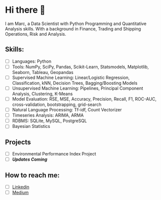 # Hi there 👋

I am Marc, a Data Scientist with Python Programming and Quantitative Analysis skills. With a background in Finance, Trading and Shipping Operations, Risk and Analysis.

## Skills:
- [ ] Languages: Python
- [ ] Tools: NumPy, SciPy, Pandas, Scikit-Learn, Statsmodels, Matplotlib, Seaborn, Tableau, Geopandas
- [ ] Supervised Machine Learning: Linear/Logistic Regression, Classification, kNN, Decision Trees, Bagging/Boosting Models
- [ ] Unsupervised Machine Learning: Pipelines, Principal Component Analysis, Clustering, K-Means
- [ ] Model Evaluation: RSE, MSE, Accuracy, Precision, Recall, F1, ROC-AUC, cross-validation, bootstrapping, grid-search
- [ ] Natural Language Processing: Tf-idf, Count Vectorizer
- [ ] Timeseries Analysis: ARIMA, ARMA
- [ ] RDBMS: SQLite, MySQL, PostgreSQL
- [ ] Bayesian Statistics

## Projects

- [ ] Environmental Performance Index Project
- [ ] ***Updates Coming***

## How to reach me:
- [ ] [Linkedin](www.linkedin.com/in/marc-lodge)
- [ ] [Medium](https://medium.com/@marclodge)

<!--
**Lodgimus/Lodgimus** is a ✨ _special_ ✨ repository because its `README.md` (this file) appears on your GitHub profile.

Here are some ideas to get you started:

- 🔭 I’m currently working on ...
- 🌱 I’m currently learning ...
- 👯 I’m looking to collaborate on ...
- 🤔 I’m looking for help with ...
- 💬 Ask me about ...
- 📫 How to reach me: ...
- 😄 Pronouns: ...
- ⚡ Fun fact: ...
-->
